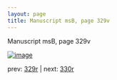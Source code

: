 ```yaml
---
layout: page
title: Manuscript msB, page 329v
---
```


Manuscript msB, page 329v

[![image](http://www.homermultitext.org/iipsrv?OBJ=IIP,1.0&FIF=/project/homer/pyramidal/deepzoom/hmt/vbbifolio/pending/vb_329v_330r.tif&WID=100&CVT=JPEG)](http://www.homermultitext.org/ict2/?urn=urn:cite2:hmt:vbbifolio.pending:vb_329v_330r)

prev:  [329r](../329r) | next:  [330r](../330r)

